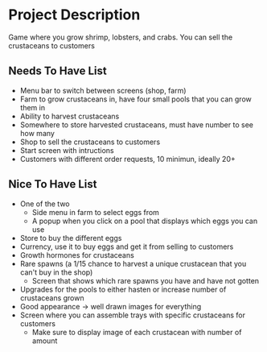 # Project Description

Game where you grow shrimp, lobsters, and crabs. You can sell the crustaceans to customers

## Needs To Have List
- Menu bar to switch between screens (shop, farm)
- Farm to grow crustaceans in, have four small pools that you can grow them in
- Ability to harvest crustaceans
- Somewhere to store harvested crustaceans, must have number to see how many
- Shop to sell the crustaceans to customers
- Start screen with intructions
- Customers with different order requests, 10 minimun, ideally 20+

## Nice To Have List
- One of the two
    - Side menu in farm to select eggs from
    - A popup when you click on a pool that displays which eggs you can use
- Store to buy the different eggs
- Currency, use it to buy eggs and get it from selling to customers
- Growth hormones for crustaceans 
- Rare spawns (a 1/15 chance to harvest a unique crustacean that you can't buy in the shop)
    - Screen that shows which rare spawns you have and have not gotten
- Upgrades for the pools to either hasten or increase number of crustaceans grown
- Good appearance -> well drawn images for everything
- Screen where you can assemble trays with specific crustaceans for customers
    - Make sure to display image of each crustacean with number of amount
